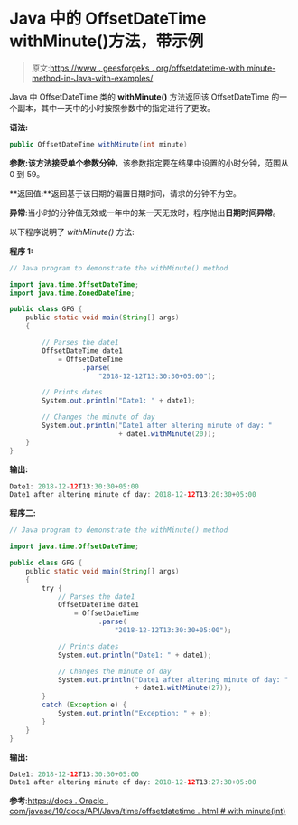 # Java 中的 OffsetDateTime withMinute()方法，带示例

> 原文:[https://www . geesforgeks . org/offsetdatetime-with minute-method-in-Java-with-examples/](https://www.geeksforgeeks.org/offsetdatetime-withminute-method-in-java-with-examples/)

Java 中 OffsetDateTime 类的 **withMinute()** 方法返回该 OffsetDateTime 的一个副本，其中一天中的小时按照参数中的指定进行了更改。

**语法:**

```java
public OffsetDateTime withMinute(int minute)
```

**参数:**该方法接受单个参数**分钟**，该参数指定要在结果中设置的小时分钟，范围从 0 到 59。

**返回值:**返回基于该日期的偏置日期时间，请求的分钟不为空。

**异常**:当小时的分钟值无效或一年中的某一天无效时，程序抛出**日期时间异常**。

以下程序说明了 *withMinute()* 方法:

**程序 1:**

```java
// Java program to demonstrate the withMinute() method

import java.time.OffsetDateTime;
import java.time.ZonedDateTime;

public class GFG {
    public static void main(String[] args)
    {

        // Parses the date1
        OffsetDateTime date1
            = OffsetDateTime
                  .parse(
                      "2018-12-12T13:30:30+05:00");

        // Prints dates
        System.out.println("Date1: " + date1);

        // Changes the minute of day
        System.out.println("Date1 after altering minute of day: "
                           + date1.withMinute(20));
    }
}
```

**输出:**

```java
Date1: 2018-12-12T13:30:30+05:00
Date1 after altering minute of day: 2018-12-12T13:20:30+05:00

```

**程序二:**

```java
// Java program to demonstrate the withMinute() method

import java.time.OffsetDateTime;

public class GFG {
    public static void main(String[] args)
    {
        try {
            // Parses the date1
            OffsetDateTime date1
                = OffsetDateTime
                      .parse(
                          "2018-12-12T13:30:30+05:00");

            // Prints dates
            System.out.println("Date1: " + date1);

            // Changes the minute of day
            System.out.println("Date1 after altering minute of day: "
                               + date1.withMinute(27));
        }
        catch (Exception e) {
            System.out.println("Exception: " + e);
        }
    }
}
```

**输出:**

```java
Date1: 2018-12-12T13:30:30+05:00
Date1 after altering minute of day: 2018-12-12T13:27:30+05:00

```

**参考**:[https://docs . Oracle . com/javase/10/docs/API/Java/time/offsetdatetime . html # with minute(int)](https://docs.oracle.com/javase/10/docs/api/java/time/OffsetDateTime.html#withMinute(int))
